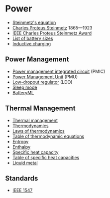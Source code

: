 # Power
* [Steinmetz's equation](https://en.wikipedia.org/wiki/Steinmetz%27s_equation)
* [Charles Proteus Steinmetz](https://en.wikipedia.org/wiki/Charles_Proteus_Steinmetz) 1865&mdash;1923
* [IEEE Charles Proteus Steinmetz Award](https://en.wikipedia.org/wiki/IEEE_Charles_Proteus_Steinmetz_Award)
* [List of battery sizes](https://en.wikipedia.org/wiki/List_of_battery_sizes)
* [Inductive charging](https://en.wikipedia.org/wiki/Inductive_charging)
## Power Management
* [Power management integrated circuit](https://en.wikipedia.org/wiki/Power_management_integrated_circuit) (PMIC)
* [Power Management Unit](https://en.wikipedia.org/wiki/Power_Management_Unit) (PMU)
* [Low-dropout regulator](https://en.wikipedia.org/wiki/Low-dropout_regulator) (LDO)
* [Sleep mode](https://en.wikipedia.org/wiki/Sleep_mode)
* [BatteryML](https://github.com/microsoft/BatteryML)
## Thermal Management
* [Thermal management](https://en.wikipedia.org/wiki/Thermal_management_(electronics))
* [Thermodynamics](https://en.wikipedia.org/wiki/Thermodynamics)
* [Laws of thermodynamics](https://en.wikipedia.org/wiki/Laws_of_thermodynamics)
* [Table of thermodynamic equations](https://en.wikipedia.org/wiki/Table_of_thermodynamic_equations)
* [Entropy](https://en.wikipedia.org/wiki/Entropy)
* [Enthalpy](https://en.wikipedia.org/wiki/Enthalpy)
* [Specific heat capacity](https://en.wikipedia.org/wiki/Specific_heat_capacity)
* [Table of specific heat capacities](https://en.wikipedia.org/wiki/Table_of_specific_heat_capacities)
* [Liquid metal](https://en.wikipedia.org/wiki/Liquid_metal)
## Standards
* [IEEE 1547](https://en.wikipedia.org/wiki/IEEE_1547)
